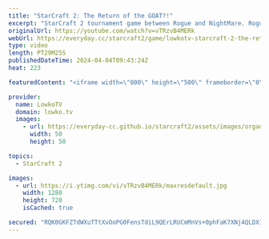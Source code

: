 ```yaml
---
title: "StarCraft 2: The Return of the GOAT?!"
excerpt: "StarCraft 2 tournament game between Rogue and NightMare. Rogue just finished his military service in South Korea and has decided to immediately play the weekly Open Cup for the Asia server. Support my work: https://patreon.com/lowkotv  Lowko merch: https://lowko.shop Tech setup: https://lowko.tv/setup"
originalUrl: https://youtube.com/watch?v=vTRzvB4MERk
webUrl: https://everyday.cc/starcraft2/game/lowkotv-starcraft-2-the-return-of-the-goat/
type: video
length: PT29M25S
publishedDateTime: 2024-04-04T09:43:24Z
heat: 223

featuredContent: "<iframe width=\"800\" height=\"500\" frameborder=\"0\" src=\"https://www.youtube.com/embed/vTRzvB4MERk\" allow=\"accelerometer; autoplay; encrypted-media; gyroscope; picture-in-picture\" allowfullscreen></iframe>"

provider:
  name: LowkoTV
  domain: lowko.tv
  images:
    - url: https://everyday-cc.github.io/starcraft2/assets/images/organizations/lowko.tv-50x50.jpg
      width: 50
      height: 50

topics:
  - StarCraft 2

images:
  - url: https://i.ytimg.com/vi/vTRzvB4MERk/maxresdefault.jpg
    width: 1280
    height: 720
    isCached: true

secured: "RQK0GKFZTdWXuTTtXvOoPG0FensTdiL9QErLRUCmMnVs+0phFaK7XNj4QLDX18rP7J/vq+NHgUd8mixGWQjzW/5Syvm5P9mQh6j9n/a5BZbG2riNJTh3zro+aXiiD4kg0201NdHtHyFjaeVP4agxDY4v0f96Dl9uJ5UjYohWN/fT6CNL0Vl8xRdWfdcS3D8PlpsJpIBs8/R/CBx6dHtwx+4LX5QHkev3ytUSZ4pCTCXfWBV7t867aeOc21N+nOCwkfXSq0aF5LEm1GbijBt/2cGhLCyTZFcgMPFp76zuRYrrlogzpHa8SYlqcHUvOZ3NwN1scPlK1usCe68CGALKIpXj/ik7Jd7oUYnQwnYkmz7W8kwCYkEKNHyUnXpidn/50riR4SI9MzoAd0nAnAKgyHIshphlw3UDCnsIMxz7Zfg=;d8EJHNuBPzFRgsXZlD7g2w=="
---
```


